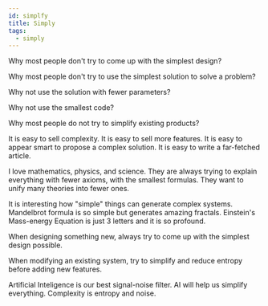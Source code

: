 ```yaml
---
id: simplfy
title: Simply
tags:
  - simply
---
```


Why most people don't try to come up with the simplest design?

Why most people don't try to use the simplest solution to solve a problem?

Why not use the solution with fewer parameters?

Why not use the smallest code?

Why most people do not try to simplify existing products?

It is easy to sell complexity.
It is easy to sell more features.
It is easy to appear smart to propose a complex solution.
It is easy to write a far-fetched article.

I love mathematics, physics, and science.
They are always trying to explain everything with fewer axioms, with the smallest formulas.
They want to unify many theories into fewer ones.

It is interesting how "simple" things can generate complex systems.
Mandelbrot formula is so simple but generates amazing fractals.
Einstein's Mass-energy Equation is just 3 letters and it is so profound.

When designing something new, always try to come up with the simplest design possible.

When modifying an existing system, try to simplify and reduce entropy before adding new features.

Artificial Inteligence is our best signal-noise filter.
AI will help us simplify everything.
Complexity is entropy and noise.